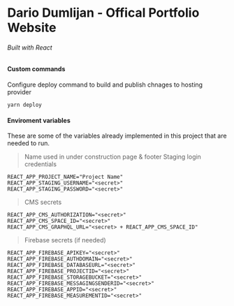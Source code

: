# Dario Dumlijan - Offical Portfolio Website

###### Built with React

#### Custom commands

Configure deploy command to build and publish chnages to hosting provider

    yarn deploy

#### Enviroment variables

These are some of the variables already implemented in this project that are needed to run.

> Name used in under construction page & footer
> Staging login credentials

```
REACT_APP_PROJECT_NAME="Project Name"
REACT_APP_STAGING_USERNAME="<secret>"
REACT_APP_STAGING_PASSWORD="<secret>"
```

> CMS secrets

```
REACT_APP_CMS_AUTHORIZATION="<secret>"
REACT_APP_CMS_SPACE_ID="<secret>"
REACT_APP_CMS_GRAPHQL_URL="<secret> + REACT_APP_CMS_SPACE_ID"
```

> Firebase secrets (if needed)

```
REACT_APP_FIREBASE_APIKEY="<secret>"
REACT_APP_FIREBASE_AUTHDOMAIN="<secret>"
REACT_APP_FIREBASE_DATABASEURL="<secret>"
REACT_APP_FIREBASE_PROJECTID="<secret>"
REACT_APP_FIREBASE_STORAGEBUCKET="<secret>"
REACT_APP_FIREBASE_MESSAGINGSENDERID="<secret>"
REACT_APP_FIREBASE_APPID="<secret>"
REACT_APP_FIREBASE_MEASUREMENTID="<secret>"
```
